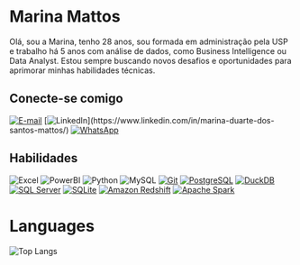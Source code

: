 # Marina Mattos

Olá, sou a Marina, tenho 28 anos, sou formada em administração pela USP e trabalho há 5 anos com análise de dados, como Business Intelligence ou Data Analyst. Estou sempre buscando novos desafios e oportunidades para aprimorar minhas habilidades técnicas.


## Conecte-se comigo
[![E-mail](https://img.shields.io/badge/Gmail-D14836?style=for-the-badge&logo=gmail&logoColor=white)](mailto:marinadsmattos@gmail.com)
[![LinkedIn](https://img.shields.io/badge/-LinkedIn-%230077B5?style=for-the-badge&logo=linkedin&logoColor=white")](https://www.linkedin.com/in/marina-duarte-dos-santos-mattos/)
[![WhatsApp](https://img.shields.io/badge/WhatsApp-25D366?style=for-the-badge&logo=whatsapp&logoColor=white)](https://api.whatsapp.com/send/?phone=5519996084313&text&type=phone_number&app_absent=0)



## Habilidades

![Excel](https://img.shields.io/badge/Excel-000?style=for-the-badge&logo=microsoft-excel&logoColor=217346)
![PowerBI](https://img.shields.io/badge/PowerBI-000?style=for-the-badge&logo=PowerBI&logoColor=#FFFF00)
![Python](https://img.shields.io/badge/Python-000?style=for-the-badge&logo=python&logoColor=30A3DC)
![MySQL](https://img.shields.io/badge/mysql-000?style=for-the-badge&logo=mysql&logoColor=white)
[![Git](https://img.shields.io/badge/Git-000?style=for-the-badge&logo=git&logoColor=E94D5F)](https://git-scm.com/doc) 
[![PostgreSQL](https://img.shields.io/badge/PostgreSQL-316192?style=for-the-badge&logo=postgresql&logoColor=white)](https://www.postgresql.org/)
[![DuckDB](https://img.shields.io/badge/DuckDB-000000?style=for-the-badge&logo=duckdb&logoColor=white)](https://duckdb.org/)
[![SQL Server](https://img.shields.io/badge/SQL%20Server-CC2927?style=for-the-badge&logo=microsoft-sql-server&logoColor=white)](https://www.microsoft.com/en-us/sql-server)
[![SQLite](https://img.shields.io/badge/SQLite-003B57?style=for-the-badge&logo=sqlite&logoColor=white)](https://www.sqlite.org/index.html)
[![Amazon Redshift](https://img.shields.io/badge/Amazon%20Redshift-232F3E?style=for-the-badge&logo=amazon-redshift&logoColor=white)](https://aws.amazon.com/redshift/)
[![Apache Spark](https://img.shields.io/badge/Apache%20Spark-E25A1C?style=for-the-badge&logo=apachespark&logoColor=white)](https://spark.apache.org/)


# Languages
![Top Langs](https://github-readme-stats-git-masterrstaa-rickstaa.vercel.app/api/top-langs/?username=MARINAMATTOS&layout=compact&bg_color=000&border_color=30A3DC&title_color=E94D5F&text_color=FFF)
